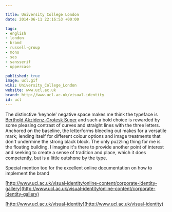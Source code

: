 ```yaml
---

title: University College London
date: 2014-06-11 22:16:53 +00:00

tags:
- english
- london
- brand
- russell-group
- mono
- ses
- sansserif
- uppercase

published: true
image: ucl.gif
wiki: University_College_London
website: www.ucl.ac.uk
brand: http://www.ucl.ac.uk/visual-identity
id: ucl
---
```


<!--lint disable maximum-line-length-->

The distinctive 'keyhole' negative space makes me think the typeface is [Berthold Akzidenz-Grotesk Super](http://www.myfonts.com/fonts/berthold/akzidenz-grotesk-be/super/) and  such a bold choice is rewarded by some pleasing contrast of curves and straight lines with the three letters. Anchored on the baseline, the letterforms bleeding out makes for a versatile mark; lending itself for different colour options and image treatments that don't undermine the strong black block. The only puzzling thing for me is the floating building. I imagine it's there to provide another point of interest and seeking to create a sense of tradition and place, which it does competently, but is a little outshone by the type.

Special mention too for the excellent online documentation on how to implement the brand

[http://www.ucl.ac.uk/visual-identity/online-content/corporate-identity-gallery](http://www.ucl.ac.uk/visual-identity/online-content/corporate-identity-gallery)

[http://www.ucl.ac.uk/visual-identity](http://www.ucl.ac.uk/visual-identity)
